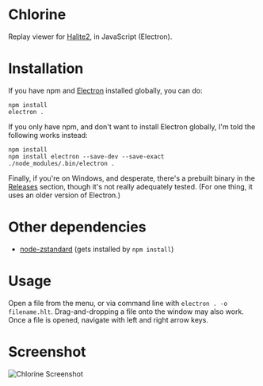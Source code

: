 # Chlorine
Replay viewer for [Halite2](https://halite.io/), in JavaScript (Electron).

# Installation

If you have npm and [Electron](https://electron.atom.io/) installed globally, you can do:

```
npm install
electron .
```

If you only have npm, and don't want to install Electron globally, I'm told the following works instead:

```
npm install
npm install electron --save-dev --save-exact
./node_modules/.bin/electron .
```

Finally, if you're on Windows, and desperate, there's a prebuilt binary in the [Releases](https://github.com/fohristiwhirl/chlorine/releases) section, though it's not really adequately tested. (For one thing, it uses an older version of Electron.)

# Other dependencies
* [node-zstandard](https://www.npmjs.com/package/node-zstandard) (gets installed by `npm install`)

# Usage

Open a file from the menu, or via command line with `electron . -o filename.hlt`. Drag-and-dropping a file onto the window may also work. Once a file is opened, navigate with left and right arrow keys.

# Screenshot
![Chlorine Screenshot](https://raw.githubusercontent.com/fohristiwhirl/chlorine/master/screenshot.png)
